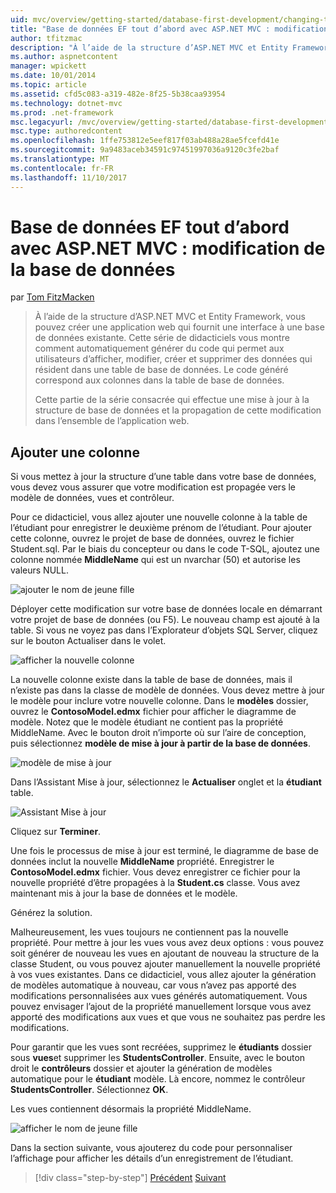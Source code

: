 ```yaml
---
uid: mvc/overview/getting-started/database-first-development/changing-the-database
title: "Base de données EF tout d’abord avec ASP.NET MVC : modification de la base de données | Documents Microsoft"
author: tfitzmac
description: "À l’aide de la structure d’ASP.NET MVC et Entity Framework, vous pouvez créer une application web qui fournit une interface à une base de données existante. Ce didacticiel seri..."
ms.author: aspnetcontent
manager: wpickett
ms.date: 10/01/2014
ms.topic: article
ms.assetid: cfd5c083-a319-482e-8f25-5b38caa93954
ms.technology: dotnet-mvc
ms.prod: .net-framework
msc.legacyurl: /mvc/overview/getting-started/database-first-development/changing-the-database
msc.type: authoredcontent
ms.openlocfilehash: 1ffe753812e5eef817f03ab488a28ae5fcefd41e
ms.sourcegitcommit: 9a9483aceb34591c97451997036a9120c3fe2baf
ms.translationtype: MT
ms.contentlocale: fr-FR
ms.lasthandoff: 11/10/2017
---
```

<a name="ef-database-first-with-aspnet-mvc-changing-the-database"></a>Base de données EF tout d’abord avec ASP.NET MVC : modification de la base de données
====================
par [Tom FitzMacken](https://github.com/tfitzmac)

> À l’aide de la structure d’ASP.NET MVC et Entity Framework, vous pouvez créer une application web qui fournit une interface à une base de données existante. Cette série de didacticiels vous montre comment automatiquement générer du code qui permet aux utilisateurs d’afficher, modifier, créer et supprimer des données qui résident dans une table de base de données. Le code généré correspond aux colonnes dans la table de base de données.
> 
> Cette partie de la série consacrée qui effectue une mise à jour à la structure de base de données et la propagation de cette modification dans l’ensemble de l’application web.


## <a name="add-a-column"></a>Ajouter une colonne

Si vous mettez à jour la structure d’une table dans votre base de données, vous devez vous assurer que votre modification est propagée vers le modèle de données, vues et contrôleur.

Pour ce didacticiel, vous allez ajouter une nouvelle colonne à la table de l’étudiant pour enregistrer le deuxième prénom de l’étudiant. Pour ajouter cette colonne, ouvrez le projet de base de données, ouvrez le fichier Student.sql. Par le biais du concepteur ou dans le code T-SQL, ajoutez une colonne nommée **MiddleName** qui est un nvarchar (50) et autorise les valeurs NULL.

![ajouter le nom de jeune fille](changing-the-database/_static/image1.png)

Déployer cette modification sur votre base de données locale en démarrant votre projet de base de données (ou F5). Le nouveau champ est ajouté à la table. Si vous ne voyez pas dans l’Explorateur d’objets SQL Server, cliquez sur le bouton Actualiser dans le volet.

![afficher la nouvelle colonne](changing-the-database/_static/image2.png)

La nouvelle colonne existe dans la table de base de données, mais il n’existe pas dans la classe de modèle de données. Vous devez mettre à jour le modèle pour inclure votre nouvelle colonne. Dans le **modèles** dossier, ouvrez le **ContosoModel.edmx** fichier pour afficher le diagramme de modèle. Notez que le modèle étudiant ne contient pas la propriété MiddleName. Avec le bouton droit n’importe où sur l’aire de conception, puis sélectionnez **modèle de mise à jour à partir de la base de données**.

![modèle de mise à jour](changing-the-database/_static/image3.png)

Dans l’Assistant Mise à jour, sélectionnez le **Actualiser** onglet et la **étudiant** table.

![Assistant Mise à jour](changing-the-database/_static/image4.png)

Cliquez sur **Terminer**.

Une fois le processus de mise à jour est terminé, le diagramme de base de données inclut la nouvelle **MiddleName** propriété. Enregistrer le **ContosoModel.edmx** fichier. Vous devez enregistrer ce fichier pour la nouvelle propriété d’être propagées à la **Student.cs** classe. Vous avez maintenant mis à jour la base de données et le modèle.

Générez la solution.

Malheureusement, les vues toujours ne contiennent pas la nouvelle propriété. Pour mettre à jour les vues vous avez deux options : vous pouvez soit générer de nouveau les vues en ajoutant de nouveau la structure de la classe Student, ou vous pouvez ajouter manuellement la nouvelle propriété à vos vues existantes. Dans ce didacticiel, vous allez ajouter la génération de modèles automatique à nouveau, car vous n’avez pas apporté des modifications personnalisées aux vues générés automatiquement. Vous pouvez envisager l’ajout de la propriété manuellement lorsque vous avez apporté des modifications aux vues et que vous ne souhaitez pas perdre les modifications.

Pour garantir que les vues sont recréées, supprimez le **étudiants** dossier sous **vues**et supprimer les **StudentsController**. Ensuite, avec le bouton droit le **contrôleurs** dossier et ajouter la génération de modèles automatique pour le **étudiant** modèle. Là encore, nommez le contrôleur **StudentsController**. Sélectionnez **OK**.

Les vues contiennent désormais la propriété MiddleName.

![afficher le nom de jeune fille](changing-the-database/_static/image5.png)

Dans la section suivante, vous ajouterez du code pour personnaliser l’affichage pour afficher les détails d’un enregistrement de l’étudiant.

>[!div class="step-by-step"]
[Précédent](generating-views.md)
[Suivant](customizing-a-view.md)
